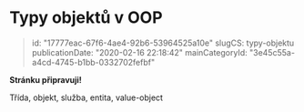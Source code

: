 Typy objektů v OOP
==================

> id: "17777eac-67f6-4ae4-92b6-53964525a10e"
> slugCS: typy-objektu
> publicationDate: "2020-02-16 22:18:42"
> mainCategoryId: "3e45c55a-a4cd-4745-b1bb-0332702fefbf"

**Stránku připravuji!**

Třída, objekt, služba, entita, value-object
